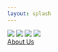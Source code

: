 ```yaml
---
layout: splash
---
```


<div>
  <a class="video-link" caption="A VR data visualization used to explore neural data at the Sainsbury Wellcome Centre." href="http://www.youtube.com/watch?v=mJDV07ptQFk&amp;start=38"><img class="thumbnail" src="{{ site.baseurl }}/assets/images/neuro-vr.jpg"/></a>
  <a class="video-link" caption="An interactive game of Pong played by the whole audience." href="https://www.youtube.com/watch?v=7ohPpPDZhRc"><img class="thumbnail" src="{{ site.baseurl }}/assets/images/emergence-ar.jpg"/></a>
  <a class="video-link" caption="An interactive particle system used to augment the .txt dance performance." href="https://www.youtube.com/watch?v=jKB0d9vsfgA&amp;start=108"><img class="thumbnail" src="{{ site.baseurl }}/assets/images/ponto-txt.jpg"/></a>
  <a class="video-link" caption="A simultaneous localization and mapping system for a robotic telepresence platform." href="https://www.youtube.com/watch?v=JrhGTIT-y5M&amp;start=44"><img class="thumbnail" src="{{ site.baseurl }}/assets/images/project-navi.jpg"/></a>
</div>
<a href="{{ site.baseurl }}/about-us/" class="btn">About Us</a>
